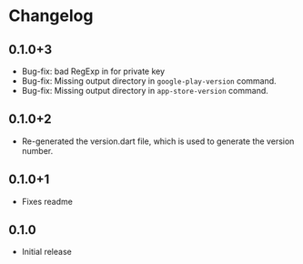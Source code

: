 # Changelog

## 0.1.0+3

* Bug-fix: bad RegExp in for private key
* Bug-fix: Missing output directory in `google-play-version` command.
* Bug-fix: Missing output directory in `app-store-version` command.

## 0.1.0+2

* Re-generated the version.dart file, which is used to generate the version number.

## 0.1.0+1

* Fixes readme

## 0.1.0

* Initial release